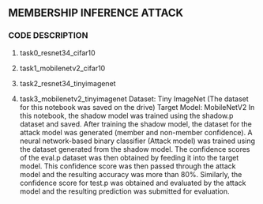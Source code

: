 ##  **MEMBERSHIP INFERENCE ATTACK**
###  CODE DESCRIPTION
1. task0_resnet34_cifar10

2. task1_mobilenetv2_cifar10
   
3. task2_resnet34_tinyimagenet
   
4. task3_mobilenetv2_tinyimagenet
Dataset: Tiny ImageNet (The dataset for this notebook was saved on the drive)
Target Model: MobileNetV2
In this notebook, the shadow model was trained using the shadow.p dataset and saved. After training the shadow model, the dataset for the attack model was generated (member and non-member confidence). A neural network-based binary classifier (Attack model) was trained using the dataset generated from the shadow model. The confidence scores of the eval.p dataset was then obtained by feeding it into the target model. This confidence score was then passed through the attack model and the resulting accuracy was more than 80%. Similarly, the confidence score for test.p was obtained and evaluated by the attack model and the resulting prediction was submitted for evaluation.



